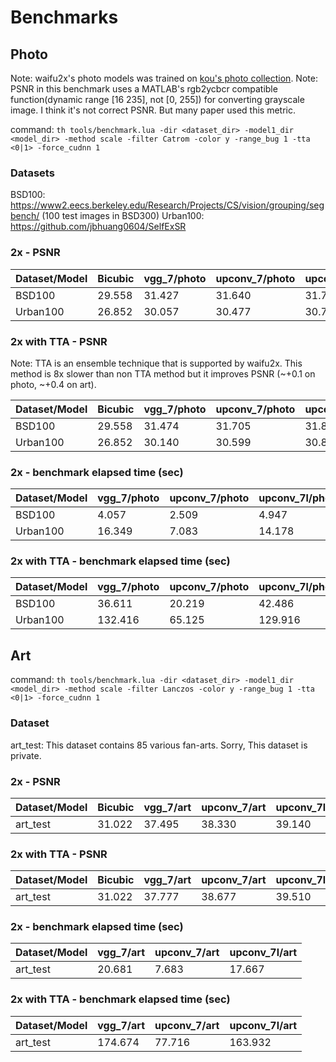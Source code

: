 # Benchmarks

## Photo

Note: waifu2x's photo models was trained on [kou's photo collection](http://photosku.com/photo/category/%E6%92%AE%E5%BD%B1%E8%80%85/kou/).
Note: PSNR in this benchmark uses a MATLAB's rgb2ycbcr compatible function(dynamic range [16 235], not [0, 255]) for converting grayscale image. I think it's not correct PSNR. But many paper used this metric.

command: 
`th tools/benchmark.lua -dir <dataset_dir> -model1_dir <model_dir> -method scale -filter Catrom -color y -range_bug 1 -tta <0|1> -force_cudnn 1`

### Datasets

BSD100: https://www2.eecs.berkeley.edu/Research/Projects/CS/vision/grouping/segbench/ (100 test images in BSD300)
Urban100: https://github.com/jbhuang0604/SelfExSR

### 2x - PSNR 

| Dataset/Model | Bicubic       | vgg\_7/photo  | upconv\_7/photo  | upconv\_7l/photo | 
|---------------|---------------|---------------|------------------|------------------|
| BSD100        | 29.558        | 31.427        | 31.640           | 31.749           |
| Urban100      | 26.852        | 30.057        | 30.477           | 30.759           |

### 2x with TTA - PSNR 

Note: TTA is an ensemble technique that is supported by waifu2x. This method is 8x slower than non TTA method but it improves PSNR (~+0.1 on photo, ~+0.4 on art).

| Dataset/Model | Bicubic       | vgg\_7/photo  | upconv\_7/photo  | upconv\_7l/photo | 
|---------------|---------------|---------------|------------------|------------------|
| BSD100        | 29.558        | 31.474        | 31.705           | 31.812           |
| Urban100      | 26.852        | 30.140        | 30.599           | 30.868           |

### 2x - benchmark elapsed time (sec)

| Dataset/Model | vgg\_7/photo  | upconv\_7/photo  | upconv\_7l/photo | 
|---------------|---------------|------------------|------------------|
| BSD100        | 4.057         | 2.509            | 4.947            |
| Urban100      | 16.349        | 7.083            | 14.178           |

### 2x with TTA - benchmark elapsed time (sec)

| Dataset/Model | vgg\_7/photo  | upconv\_7/photo  | upconv\_7l/photo | 
|---------------|---------------|------------------|------------------|
| BSD100        | 36.611        | 20.219           | 42.486           |
| Urban100      | 132.416       | 65.125           | 129.916          |

## Art

command: 
`th tools/benchmark.lua -dir <dataset_dir> -model1_dir <model_dir> -method scale -filter Lanczos -color y -range_bug 1 -tta <0|1> -force_cudnn 1`

### Dataset

art_test: This dataset contains 85 various fan-arts. Sorry, This dataset is private. 

### 2x - PSNR 

| Dataset/Model | Bicubic       | vgg\_7/art  | upconv\_7/art  | upconv\_7l/art | 
|---------------|---------------|-------------|----------------|----------------|
| art_test      | 31.022        | 37.495      | 38.330         | 39.140         |

### 2x with TTA - PSNR 

| Dataset/Model | Bicubic       | vgg\_7/art  | upconv\_7/art  | upconv\_7l/art | 
|---------------|---------------|-------------|----------------|----------------|
| art_test      | 31.022        | 37.777      | 38.677         | 39.510         |

### 2x - benchmark elapsed time (sec)

| Dataset/Model | vgg\_7/art  | upconv\_7/art  | upconv\_7l/art | 
|---------------|-------------|----------------|----------------|
| art_test      | 20.681      | 7.683          | 17.667         |

### 2x with TTA - benchmark elapsed time (sec)

| Dataset/Model | vgg\_7/art  | upconv\_7/art  | upconv\_7l/art | 
|---------------|-------------|----------------|----------------|
| art_test      | 174.674     | 77.716         | 163.932        |

